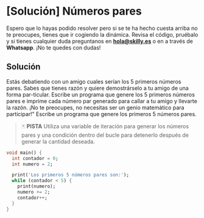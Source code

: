 # [Solución]  Números pares

Espero que lo hayas podido resolver pero si se te ha hecho cuesta arriba no te preocupes, tienes que ir cogiendo la dinámica. Revisa el código, pruébalo y si tienes cualquier duda preguntanos en **hola@skilly.es** o en a través de **Whatsapp**.
¡No te quedes con dudas!

## Solución

Estás debatiendo con un amigo cuales serían los 5 primeros números pares. Sabes que tienes razón y quiere demostrárselo a tu amigo de una forma par-ticular. Escribe un programa que genere los 5 primeros números pares e imprime cada número par generado para callar a tu amigo y llevarte la razón. ¡No te preocupes, no necesitas ser un genio matemático para participar!"
Escribe un programa que genere los primeros 5 números pares. 

> :black_joker: **PISTA**
> Utiliza una variable de iteración para generar los números pares y una condición dentro del bucle para detenerlo después de generar la cantidad deseada.

~~~dart
void main() {
  int contador = 0;
  int numero = 2;

  print('Los primeros 5 números pares son:');
  while (contador < 5) {
    print(numero);
    numero += 2;
    contador++;
  }
}
~~~

